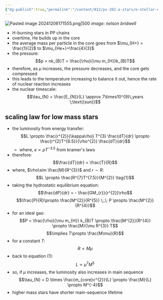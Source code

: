 ```yaml
---
{"dg-publish":true,"permalink":"/content/012/px-282-a-stars/e-stellar-evolution/px-282-e3-main-sequence/","noteIcon":"1","created":"2024-11-25T10:50:32.000+00:00","updated":"2024-12-06T17:16:19.366+00:00"}
---
```


![Pasted image 20241206171555.png|500](/img/user/pics/Pasted%20image%2020241206171555.png)
*image: nelson bridwell*

- H-burning stars in PP chains
- overtime, He builds up in the core
- the average mass per particle in the core goes from $\mu_{H+} = \frac{1}{2}$ to $\mu_{He+}=\frac{4}{3}$
- the pressure: 
$$p = nk_{B}T  = \frac{\rho}{\mu m_{H}}k_{B}T$$
- therefore, as $\mu$ increases, the pressure decreases, and the core gets compressed 
- this leads to the temperature increasing to balance it out, hence the rate of nuclear reaction increases
- the nuclear timescale: 
$$\tau_{N} = \frac{E_{N}}{L} \approx 7\times10^{9}\,years \;\text{(sun)}$$
## scaling law for low mass stars
- the luminosity from energy transfer: 
$$L \propto \frac{r^{2}}{\kappa\rho} T^{3} \frac{dT}{dr} \propto \frac{r^{2}T^{6.5}}{\rho^{2}} \frac{dT}{dr}$$
	- where, $\kappa \propto \rho T^{-3.5}$ from kramer's laws
- therefore: 
$$\frac{dT}{dr} = \frac{T}{R}$$
- where, $\rho\sim \frac{M}{R^{3}}$ and $r\sim R:$ 
$$L \propto \frac{R^{7}T^{7.5}}{M^{2}} \tag{1}$$
- taking the hydrostatic equilibrium equation: 
$$\frac{dP}{dr} = - \frac{GM_{r}}{r^{2}}\rho$$
$$\frac{P}{R}\propto \frac{M^{2}}{R^{5}} \;,\; P \propto \frac{M^{2}}{R^{4}}$$
- for an ideal gas: 
$$P = \frac{\rho}{\mu m_{H}} k_{B}T \propto \frac{M^{2}}{R^{4}} \propto \frac{M}{\mu R^{3}} T$$
$$\implies T\propto \frac{M\mu}{R}$$
- for a constant $T:$ 
$$R \propto M\mu$$
- back to equation $(1):$ 
$$L\propto \mu^{7}M^{5}$$
- so, if $\mu$ increases, the luminosity also increases in main sequence
$$\tau_{N} = D \times \frac{m_{core}c^{2}}{L} \propto \frac{M}{L} \propto M^{-4}$$
- higher mass stars have shorter main-sequence lifetime
